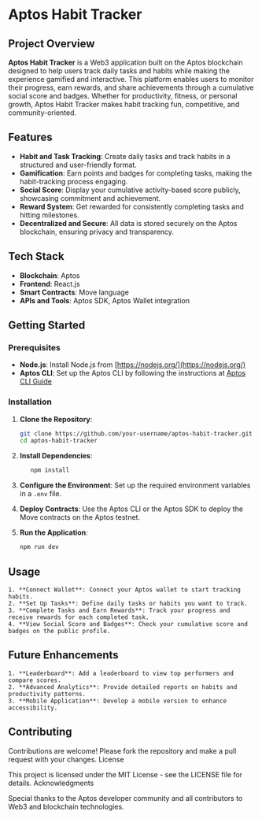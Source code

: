# Aptos Habit Tracker

## Project Overview

**Aptos Habit Tracker** is a Web3 application built on the Aptos blockchain designed to help users track daily tasks and habits while making the experience gamified and interactive. This platform enables users to monitor their progress, earn rewards, and share achievements through a cumulative social score and badges. Whether for productivity, fitness, or personal growth, Aptos Habit Tracker makes habit tracking fun, competitive, and community-oriented.

## Features

- **Habit and Task Tracking**: Create daily tasks and track habits in a structured and user-friendly format.
- **Gamification**: Earn points and badges for completing tasks, making the habit-tracking process engaging.
- **Social Score**: Display your cumulative activity-based score publicly, showcasing commitment and achievement.
- **Reward System**: Get rewarded for consistently completing tasks and hitting milestones.
- **Decentralized and Secure**: All data is stored securely on the Aptos blockchain, ensuring privacy and transparency.

## Tech Stack

- **Blockchain**: Aptos
- **Frontend**: React.js
- **Smart Contracts**: Move language
- **APIs and Tools**: Aptos SDK, Aptos Wallet integration

## Getting Started

### Prerequisites

- **Node.js**: Install Node.js from [https://nodejs.org/](https://nodejs.org/)
- **Aptos CLI**: Set up the Aptos CLI by following the instructions at [Aptos CLI Guide](https://aptos.dev/cli-tools/aptos-cli/)

### Installation

1. **Clone the Repository**:
   ```bash
   git clone https://github.com/your-username/aptos-habit-tracker.git
   cd aptos-habit-tracker
   ```
2. **Install Dependencies**:
   ```bash
      npm install
   ```
3. **Configure the Environment**:
    Set up the required environment variables in a `.env` file.

4. **Deploy Contracts**:
    Use the Aptos CLI or the Aptos SDK to deploy the Move contracts on the Aptos testnet.
5. **Run the Application**:
   ```bash
   npm run dev
   ```

## Usage
    1. **Connect Wallet**: Connect your Aptos wallet to start tracking habits.
    2. **Set Up Tasks**: Define daily tasks or habits you want to track.
    3. **Complete Tasks and Earn Rewards**: Track your progress and receive rewards for each completed task.
    4. **View Social Score and Badges**: Check your cumulative score and badges on the public profile.

## Future Enhancements
    1. **Leaderboard**: Add a leaderboard to view top performers and compare scores.
    2. **Advanced Analytics**: Provide detailed reports on habits and productivity patterns.
    3. **Mobile Application**: Develop a mobile version to enhance accessibility.

## Contributing

Contributions are welcome! Please fork the repository and make a pull request with your changes.
License

This project is licensed under the MIT License - see the LICENSE file for details.
Acknowledgments

Special thanks to the Aptos developer community and all contributors to Web3 and blockchain technologies.
